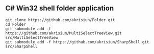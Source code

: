 ## C# Win32 shell folder application

```
git clone https://github.com/akrisiun/Folder.git
cd Folder
git submodule add -f https://github.com/akrisiun/MultiSelectTreeView.git src/MultiSelectTreeView
git submodule add -f https://github.com/akrisiun/SharpShell.git src/SharpShell
```